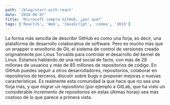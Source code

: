 ```yaml
---
path: '/blog/start-with-react'
date: '2018-08-07'
title: 'Microsoft compra GitHub, ¿por qué?'
tags: ['ReactJS', 'Web', 'JavaScript', 'codea', '2019']
---
```


La forma más sencilla de describir GitHub es como una forja, es decir, una plataforma de desarrollo colaborativa de software. Pero es mucho más que un wrapper o envoltorio de Git, el sistema de control de versiones creado originalmente por Linus Torvalds para controlar el desarrollo del kernel de Linux. Estamos hablando de una red social de facto, con más de 28 millones de usuarios y más de 85 millones de repositorios de código. En GitHub puedes seguir a otros desarrolladores, repositorios, colaborar en repositorios de terceros, discutir sobre bugs o proponer mejoras o nuevas características. Es realmente esta comunidad la que hace que no sea una forja más, y que migrar un repositorio (por ejemplo a GitLab, que ha visto un considerable incremento de repositorios en estas últimas horas) sea más costoso de lo que parece a primera vista.
